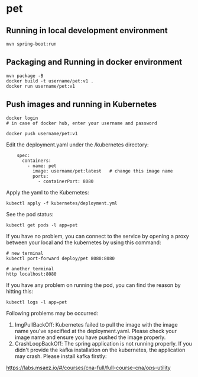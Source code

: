 # pet

## Running in local development environment

```
mvn spring-boot:run
```

## Packaging and Running in docker environment

```
mvn package -B
docker build -t username/pet:v1 .
docker run username/pet:v1
```

## Push images and running in Kubernetes

```
docker login 
# in case of docker hub, enter your username and password

docker push username/pet:v1
```

Edit the deployment.yaml under the /kubernetes directory:
```
    spec:
      containers:
        - name: pet
          image: username/pet:latest   # change this image name
          ports:
            - containerPort: 8080

```

Apply the yaml to the Kubernetes:
```
kubectl apply -f kubernetes/deployment.yml
```

See the pod status:
```
kubectl get pods -l app=pet
```

If you have no problem, you can connect to the service by opening a proxy between your local and the kubernetes by using this command:
```
# new terminal
kubectl port-forward deploy/pet 8080:8080

# another terminal
http localhost:8080
```

If you have any problem on running the pod, you can find the reason by hitting this:
```
kubectl logs -l app=pet
```

Following problems may be occurred:

1. ImgPullBackOff:  Kubernetes failed to pull the image with the image name you've specified at the deployment.yaml. Please check your image name and ensure you have pushed the image properly.
1. CrashLoopBackOff: The spring application is not running properly. If you didn't provide the kafka installation on the kubernetes, the application may crash. Please install kafka firstly:

https://labs.msaez.io/#/courses/cna-full/full-course-cna/ops-utility

